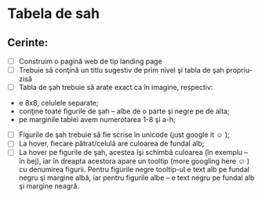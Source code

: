 # Tabela de sah

## Cerinte:

- [ ] Construim o pagină web de tip landing page
- [ ] Trebuie să conţină un titlu sugestiv de prim nivel şi tabla de şah propriu-zisă
- [ ] Tabla de şah trebuie să arate exact ca în imagine, respectiv:
- e 8x8, celulele separate;
- conţine toate figurile de şah – albe de o parte şi negre pe de alta;
- pe marginile tablei avem numerotarea 1-8 şi a-h;
- [ ] Figurile de şah trebuie să fie scrise în unicode (just google it ☺ );
- [ ] La hover, fiecare pătrat/celulă are culoarea de fundal alb;
- [ ] La hover pe figurile de şah, acestea îşi schimbă culoarea (în exemplu – în bej), iar în dreapta acestora apare un tooltip (more googling here ☺ ) cu denumirea figurii. Pentru figurile negre tooltip-ul e text alb pe fundal negru şi margine albă, iar pentru figurile albe – e text negru pe fundal alb şi margine neagră.
